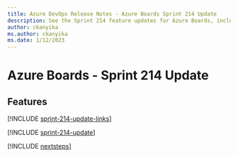 ```yaml
---
title: Azure DevOps Release Notes - Azure Boards Sprint 214 Update
description: See the Sprint 214 feature updates for Azure Boards, including next steps.
author: ckanyika
ms.author: ckanyika
ms.date: 1/12/2023
---
```


# Azure Boards - Sprint 214 Update

## Features

[!INCLUDE [sprint-214-update-links](../includes/boards/sprint-214-update-links.md)]

[!INCLUDE [sprint-214-update](../includes/boards/sprint-214-update.md)]

[!INCLUDE [nextsteps](../includes/nextsteps.md)]
